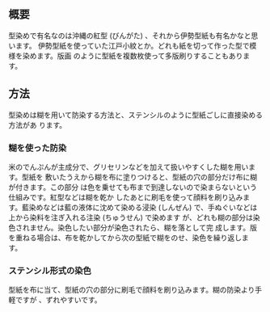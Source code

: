 ## 概要

型染めで有名なのは沖縄の紅型 (びんがた) 、それから伊勢型紙も有名かなと思います。
伊勢型紙を使っていた江戸小紋とか。どれも紙を切って作った型で模様を染めます。版画
のように型紙を複数枚使って多版刷りすることもあります。

## 方法

型染めは糊を用いて防染する方法と、ステンシルのように型紙ごしに直接染める方法があ
ります。

### 糊を使った防染

米のでんぷんが主成分で、グリセリンなどを加えて扱いやすくした糊を用います。型紙を
敷いたうえから糊を布に塗りつけると、型紙の穴の部分だけ布に糊が付きます。この部分
は色を乗せても布まで到達しないので染まらないという仕組みです。紅型などは糊を乾か
したあとに刷毛を使って顔料を刷り込みます。藍染めなどは藍の液体に沈めて染める浸染
(しんぜん) で、手ぬぐいなどは上から染料を注ぎ入れる注染 (ちゅうせん) で染めます
が、どれも糊の部分は染色されません。染色したい部分が染色されたら、糊を落として完
成します。版を重ねる場合は、布を乾かしてから次の型紙で糊をのせ、染色を繰り返しま
す。

### ステンシル形式の染色

型紙を布に当て、型紙の穴の部分に刷毛で顔料を刷り込みます。糊の防染より手軽ですが
、ずれやすいです。
